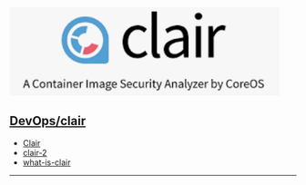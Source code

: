 [![](../resource/clair.png)](https://github.com/arminc/clair-scanner)
## <ins>[DevOps]/clair

- [Clair](https://zhuanlan.zhihu.com/p/43547242)
- [clair-2](https://blog.csdn.net/liumiaocn/article/details/76697022)
- [what-is-clair](https://www.redhat.com/en/topics/containers/what-is-clair)
---
[DevOps]: <../../README.md>

